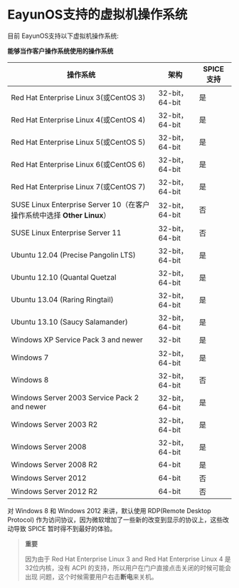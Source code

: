 # EayunOS支持的虚拟机操作系统

目前 EayunOS支持以下虚拟机操作系统:


**能够当作客户操作系统使用的操作系统**

|操作系统|架构|SPICE 支持|
|--------|----|----------|
|Red Hat Enterprise Linux 3(或CentOS 3)|32-bit，64-bit|是|
|Red Hat Enterprise Linux 4(或CentOS 4)|32-bit，64-bit|是|
|Red Hat Enterprise Linux 5(或CentOS 5)|32-bit，64-bit|是|
|Red Hat Enterprise Linux 6(或CentOS 6)|32-bit，64-bit|是|
|Red Hat Enterprise Linux 7(或CentOS 7)|32-bit，64-bit|是|
|SUSE Linux Enterprise Server 10（在客户操作系统中选择   **Other Linux**）|32-bit，64-bit|否|
|SUSE Linux Enterprise Server 11|32-bit，64-bit|否|
|Ubuntu 12.04 (Precise Pangolin LTS)|32-bit，64-bit|是|
|Ubuntu 12.10 (Quantal Quetzal|32-bit，64-bit|是|
|Ubuntu 13.04 (Raring Ringtail)|32-bit，64-bit|是|
|Ubuntu 13.10 (Saucy Salamander)|32-bit，64-bit|是|
|Windows XP Service Pack 3 and newer|32-bit|是|
|Windows 7|32-bit，64-bit|是|
|Windows 8|32-bit，64-bit|否|
|Windows Server 2003 Service Pack 2 and newer|32-bit，64-bit|是|
|Windows Server 2003 R2|32-bit，64-bit|是|
|Windows Server 2008|32-bit，64-bit|是|
|Windows Server 2008 R2|64-bit|是|
|Windows Server 2012|64-bit|否|
|Windows Server 2012 R2|64-bit|否|

对 Windows 8 和 Windows 2012 来讲，默认使用 RDP(Remote Desktop Protocol)
作为访问协议，因为微软增加了一些新的改变到显示的协议上，这些改动导致
SPICE 暂时得不到最好的体验。

> **重要**
>
> 因为由于 Red Hat Enterprise Linux 3 and Red Hat Enterprise Linux 4
> 是32位内核，没有 ACPI
> 的支持，所以用户在门户直接点击关闭的时候可能会出现
> 问题，这个时候需要用户右击**断电**来关机。

